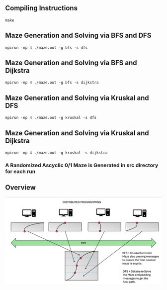 ## Compiling Instructions

```
make
```

## Maze Generation and Solving via BFS and DFS

```
mpirun -np 4 ./maze.out -g bfs -s dfs
```

## Maze Generation and Solving via BFS and Dijkstra

```
mpirun -np 4 ./maze.out -g bfs -s dijkstra
```

## Maze Generation and Solving via Kruskal and DFS

```
mpirun -np 4 ./maze.out -g kruskal -s dfs
```

## Maze Generation and Solving via Kruskal and Dijkstra

```
mpirun -np 4 ./maze.out -g kruskal -s dijkstra
```

### A Randomized Ascyclic 0/1 Maze is Generated in src directory for each run


## Overview
![Maze generator and Solver](img/1.png)

